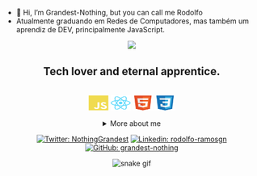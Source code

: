 - 👋 Hi, I’m Grandest-Nothing, but you can call me Rodolfo
- Atualmente graduando em Redes de Computadores, mas também um aprendiz de DEV, principalmente JavaScript.

<div align="center">

<img height="180em" src="https://github-readme-stats.vercel.app/api/top-langs/?username=grandest-nothing&layout=compact&langs_count=7&theme=dracula"/>

<h2>Tech lover and eternal apprentice.</h2>

<div style="display: inline_block"><br>
  <img align="center" alt="Rpdox-Js" height="30" width="40" src="https://raw.githubusercontent.com/devicons/devicon/master/icons/javascript/javascript-plain.svg">
  <img align="center" alt="Rpdox-React" height="30" width="40" src="https://raw.githubusercontent.com/devicons/devicon/master/icons/react/react-original.svg">
  <img align="center" alt="Rpdox-HTML" height="30" width="40" src="https://raw.githubusercontent.com/devicons/devicon/master/icons/html5/html5-original.svg">
  <img align="center" alt="Rpdox-CSS" height="30" width="40" src="https://raw.githubusercontent.com/devicons/devicon/master/icons/css3/css3-original.svg">
</div>

<br>

<details>
  <summary> More about me</summary>
<div align="left">
 
``` js
const rodox = {
    personal: {
        fullName: 'Rodolfo Ramos',
        interests: ['technology', 'wines', 'books'],
        motivation: [
            'Learning more every day',
            'Making the world a better place',
        ],
    },
    technical: {
        technologies: {
            networking: {
                Mikrotik: ['Full Routing', 'Hotspot', 'Firewall', 'Subnetting', 'IPv6'],
                Ubiquiti: ['Server Controller', 'Automation', 'Remote Control'],
            frontEnd: {
                Javascript: ['Vanilla JS', 'React'],
                HTML: ['HTML5'],
                CSS: ['sass', 'styled-components'],
            },
            backEnd: {
                Javascript: ['Node.js']
            },
            architecture: ['Linux Severs', 'Single Page Applications'],
        },
    }
}
```
  </div>
</details>

[![Twitter: NothingGrandest](https://img.shields.io/twitter/follow/NothingGrandest?style=social)](https://twitter.com/NothingGrandest)
[![Linkedin: rodolfo-ramosgn](https://img.shields.io/badge/rodolfo-ramosgn-blue?style=flat-square&logo=Linkedin&logoColor=white&link=https://www.linkedin.com/in/rodolfo-ramosgn/)](https://www.linkedin.com/in/rodolfo-ramosgn/)
[![GitHub: grandest-nothing](https://img.shields.io/github/followers/grandest-nothing?label=follow&style=social)](https://github.com/grandest-nothing)


![snake gif](https://github.com/grandest-nothing/grandest-nothing/blob/output/github-contribution-grid-snake.svg)

</div>

